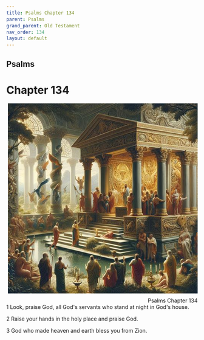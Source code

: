 ```yaml
---
title: Psalms Chapter 134
parent: Psalms
grand_parent: Old Testament
nav_order: 134
layout: default
---
```


## Psalms

# Chapter 134

<div style="clear: both; text-align: right;">
    <img src="/assets/Image/Psalms/500/134.jpg" alt="Psalms Chapter 134" class="chapter-image" style="max-width: 100%; height: auto; float: right; margin: 0 0 10px 10px; padding-left: 10%;">
    <figcaption style="font-size: 14px;">Psalms Chapter 134</figcaption>
</div>
1 Look, praise God, all God's servants who stand at night in God's house.

2 Raise your hands in the holy place and praise God.

3 God who made heaven and earth bless you from Zion.


